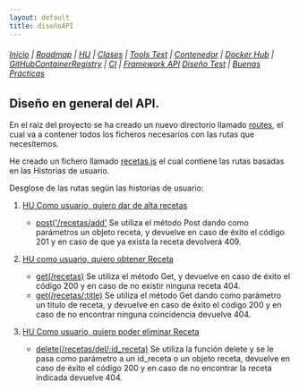 ```yaml
---
layout: default
title: diseñoAPI
---
```


###### [Inicio](./) | [Roadmap](./Roadmap.html) | [HU](./hu.html) | [Clases](./clases_desarrolladas) | [Tools Test](./aserciones_sis_pruebas.html) | [Contenedor](./contenedor.html) | [Docker Hub](./docker_hub.html) | [GitHubContainerRegistry](./githubcontainerregistry.html) | [CI](./ci.html) | [Framework API](./frameworkAPI.html) [Diseño Test](./diseñoTest.html)  | [Buenas Prácticas](./bnpracticas.html)  

## Diseño en general del API.

En el raiz del proyecto se ha creado un nuevo directorio llamado [routes](https://github.com/cr13/RecetaCoctel/tree/main/routes), el cual va a contener todos los ficheros necesarios con las rutas que necesitemos.

He creado un fichero llamado [recetas.js](https://github.com/cr13/RecetaCoctel/blob/main/routes/recetas.js) el cual  contiene las rutas basadas en las Historias de usuario.

Desglose de las rutas según las historias de usuario:

1. [HU Como usuario, quiero dar de alta recetas ](https://github.com/cr13/RecetaCoctel/issues/6)
    - [post('/recetas/add'](https://github.com/cr13/RecetaCoctel/commit/6b2260af81f826b31ebcae0604890c97c015003f)
    Se utiliza el método Post dando como parámetros un objeto receta, y devuelve en caso de éxito el código 201 y en caso de que ya exista la receta devolverá 409.
3. [HU como usuario, quiero obtener Receta ](https://github.com/cr13/RecetaCoctel/issues/5)
    - [get(/recetas)](https://github.com/cr13/RecetaCoctel/commit/4e9c894b69aabaf80ef1c77a409a8130e110bf46#diff-a08d5008992b24301d6b45376dd061143a9579c2bb100e2ba6f36291db5b293b)
    Se utiliza el método Get, y devuelve en caso de éxito el código 200 y en caso de no existir ninguna receta 404.
    - [get(/recetas/:title)](https://github.com/cr13/RecetaCoctel/commit/938fcbd5443852e11d251438d6205f440a725b05#diff-a08d5008992b24301d6b45376dd061143a9579c2bb100e2ba6f36291db5b293b)
    Se utiliza el método Get dando como parámetro un titulo de receta,  y devuelve en caso de éxito el código 200 y en caso de no encontrar ninguna coincidencia devuelve 404.

5. [HU Como usuario, quiero poder eliminar Receta](https://github.com/cr13/RecetaCoctel/issues/8)
    - [delete(/recetas/del/:id_receta)](https://github.com/cr13/RecetaCoctel/commit/e3863bf0c7d36c10976bc3e658547d27bcba9370#diff-a08d5008992b24301d6b45376dd061143a9579c2bb100e2ba6f36291db5b293b)
    Se utiliza la función delete y se le pasa como parámetro a un id_receta o un objeto receta, devuelve en caso de éxito el código 200 y en caso de no encontrar la receta indicada devuelve 404.